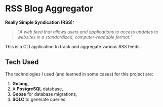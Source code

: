 # RSS Blog Aggregator

**Really Simple Syndication (RSS):**
>"*A web feed that allows users and applications to access updates to websites in a standardized, computer-readable format.*"

This is a CLI application to track and aggregate various RSS feeds.

## Tech Used

The technologies I used (and learned in some cases) for this project are:

1. **Golang**,
2. A **PostgreSQL** database,
3. **Goose** for database migrations,
4. **SQLC** to generate queries
